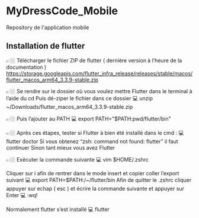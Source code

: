 # MyDressCode_Mobile
Repository de l'application mobile

## Installation de flutter

👉🏼 Télécharger le fichier ZIP de flutter ( dernière version à l’heure de la documentation )
https://storage.googleapis.com/flutter_infra_release/releases/stable/macos/flutter_macos_arm64_3.3.9-stable.zip

👉🏼 Se rendre sur le dossier où vous voulez mettre Flutter dans le terminal à l’aide du cd Puis dé-ziper le fichier dans ce dossier
💻 unzip ~/Downloads/flutter_macos_arm64_3.3.9-stable.zip

👉🏼 Puis l’ajouter au PATH
💻 export PATH="$PATH:pwd/flutter/bin”

👉🏼 Après ces étapes, tester si Flutter à bien été installé dans le cmd :
💻 flutter doctor
Si vous obtenez “zsh: command not found: flutter” il faut continuer
Sinon tant mieux vous avez Flutter

👉🏼 Exécuter la commande suivante
💻 vim $HOME/.zshrc

Cliquer sur i afin de rentrer dans le mode insert et copier coller l’export suivant
💻 export PATH=$PATH:/~/flutter/bin
Afin de quitter le .zshrc cliquer appuyer sur echap ( esc ) et écrire la commande suivante
et appuyer sur Enter
💻 :wq!

Normalement flutter s’est installé
💻 flutter
